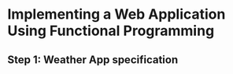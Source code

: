 # Implementing a Web Application Using Functional Programming

## Step 1: Weather App specification
